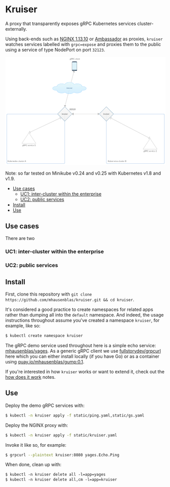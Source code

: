 # Kruiser

A proxy that transparently exposes gRPC Kubernetes services cluster-externally.

Using back-ends such as [NGINX 1.13.10](https://www.nginx.com/blog/nginx-1-13-10-grpc/) or [Ambassador](https://www.getambassador.io/) as proxies, `kruiser` 
watches services labelled with `grpc=expose` and proxies them to the public using a service of type NodePort on port `32123`.

![architecture](img/kruiser-arch.png)

Note: so far tested on Minikube v0.24 and v0.25 with Kubernetes v1.8 and v1.9.

- [Use cases](#use-cases)
    - [UC1: inter-cluster within the enterprise](#uc1-inter-cluster-within-the-enterprise)
    - [UC2: public services](#uc2-public-services)
- [Install](#install)
- [Use](#use)

## Use cases

There are two

### UC1: inter-cluster within the enterprise

### UC2: public services

## Install 

First, clone this repository with `git clone https://github.com/mhausenblas/kruiser.git && cd kruiser`.

It's considered a good practice to create namespaces for related apps rather than dumping all into the `default` namespace.
And indeed, the usage instructions throughout assume you've created a namespace `kruiser`, for example, like so:

```bash
$ kubectl create namespace kruiser
```

The gRPC demo service used throughout here is a simple echo service: [mhausenblas/yages](https://github.com/mhausenblas/yages). 
As a generic gRPC client we use [fullstorydev/grpcurl](https://github.com/fullstorydev/grpcurl) here 
which you can either install locally (if you have Go) or as a container using [quay.io/mhausenblas/gump:0.1](https://quay.io/repository/mhausenblas/gump?tag=0.1&tab=tags).

If you're interested in how `kruiser` works or want to extend it, check out the [how does it work](how-does-it-work.md) notes.

## Use

Deploy the demo gRPC services with:

```bash
$ kubectl -n kruiser apply -f static/ping.yaml,static/gs.yaml
```

Deploy the NGINX proxy with:

```bash
$ kubectl -n kruiser apply -f static/kruiser.yaml
```

Invoke it like so, for example:

```bash
$ grpcurl --plaintext kruiser:8080 yages.Echo.Ping
```

When done, clean up with:

```
$ kubectl -n kruiser delete all -l=app=yages
$ kubectl -n kruiser delete all,cm -l=app=kruiser
```
